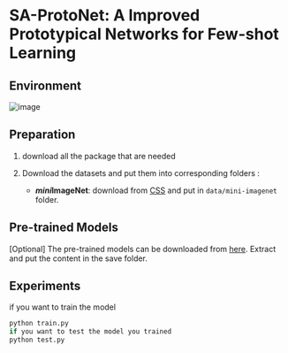 # SA-ProtoNet: A Improved Prototypical Networks for Few-shot Learning


## Environment
![image](https://github.com/user-attachments/assets/f883f813-fa27-4af3-a0f2-23f3b256146d)

## Preparation
1. download all the package that are needed


2. Download the datasets and put them into corresponding folders :<br/>
    - ***mini*ImageNet**: download from [CSS](https://github.com/anyuexuan/CSS) and put in `data/mini-imagenet` folder.


## Pre-trained Models
[Optional] The pre-trained models can be downloaded from [here](https://pan.baidu.com/s/1Jx8bEDleg_AudVOEB9dpig?password=hetu). Extract and put the content in the save folder.

## Experiments
if you want to train the model 
```bash
python train.py
if you want to test the model you trained
python test.py



